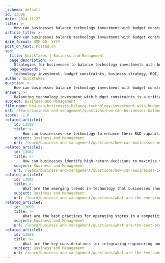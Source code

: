 ```yaml
---
_schema: default
id: 13686
date: 2024-11-22
title: >-
    How can businesses balance technology investment with budget constraints?
article_title: >-
    How can businesses balance technology investment with budget constraints?
date_format: MMM DD, YYYY
post_on_text: Posted on
seo:
  title: QuickTakes | Business and Management
  page_description: >-
    Strategies for businesses to balance technology investments with budget constraints, focusing on prioritization, collaboration, cost management, and evaluating long-term value.
  page_keywords: >-
    technology investment, budget constraints, business strategy, ROI, IT finance collaboration, expense management, predictive decision-making, budgeting technology, long-term value, continuous evaluation
author: QuickTakes
question: >-
    How can businesses balance technology investment with budget constraints?
answer: >-
    Balancing technology investment with budget constraints is a critical challenge for businesses today. Organizations must navigate the tension between the long-term benefits of technological innovation and the immediate costs associated with these investments. Here are several strategies that can help businesses achieve this balance:\n\n1. **Prioritize Projects**: Businesses should assess and prioritize technology projects based on their potential return on investment (ROI) and alignment with strategic goals. This involves evaluating which projects can deliver the most value relative to their costs. By focusing on high-impact initiatives, organizations can ensure that their limited resources are allocated effectively.\n\n2. **Strategic Collaboration**: It is essential for IT and finance teams to work together to set common goals that align innovation with financial sustainability. This collaboration can help in identifying areas where technology can drive cost savings or improve efficiency, thereby justifying the investment.\n\n3. **Holistic View of Costs**: Organizations should adopt a comprehensive approach to expense management, focusing on how technology investments can enhance customer outcomes and contribute to long-term objectives. By understanding the underlying reasons for costs, businesses can make informed decisions about where to invest in technology.\n\n4. **Leverage Predictive Decision-Making**: Utilizing technology for predictive decision-making can help businesses anticipate their needs and allocate funds more effectively. This proactive approach minimizes the likelihood of unexpected expenses and allows for better planning of technology investments.\n\n5. **Embrace Technology for Budgeting**: Technology can transform financial planning and analysis (FP&A) processes, making budgeting more efficient. By leveraging planning software and data analytics, businesses can streamline their budgeting processes, leading to more accurate forecasts and better resource allocation.\n\n6. **Focus on Long-Term Value**: While immediate costs are a concern, businesses should also consider the long-term value that technology can bring. Investments in technology that enhance operational efficiency, improve customer experiences, or drive innovation can lead to significant cost savings and revenue growth over time.\n\n7. **Continuous Evaluation**: Organizations should regularly review their technology investments and their impact on business performance. This ongoing evaluation can help identify areas for improvement and ensure that technology spending aligns with evolving business needs.\n\nBy implementing these strategies, businesses can effectively balance their technology investments with budget constraints, ensuring that they remain competitive and capable of meeting the demands of a rapidly changing market.
subject: Business and Management
file_name: how-can-businesses-balance-technology-investment-with-budget-constraints.md
url: /learn/business-and-management/questions/how-can-businesses-balance-technology-investment-with-budget-constraints
score: -1.0
related_article1:
    id: 13698
    title: >-
        How can businesses use technology to enhance their R&D capabilities?
    subject: Business and Management
    url: /learn/business-and-management/questions/how-can-businesses-use-technology-to-enhance-their-rd-capabilities
related_article2:
    id: 13682
    title: >-
        How can businesses identify high-return decisions to maximize their success?
    subject: Business and Management
    url: /learn/business-and-management/questions/how-can-businesses-identify-highreturn-decisions-to-maximize-their-success
related_article3:
    id: 13687
    title: >-
        What are the emerging trends in technology that businesses should be aware of?
    subject: Business and Management
    url: /learn/business-and-management/questions/what-are-the-emerging-trends-in-technology-that-businesses-should-be-aware-of
related_article4:
    id: 13699
    title: >-
        What are the best practices for operating stores in a competitive retail environment?
    subject: Business and Management
    url: /learn/business-and-management/questions/what-are-the-best-practices-for-operating-stores-in-a-competitive-retail-environment
related_article5:
    id: 13689
    title: >-
        What are the key considerations for integrating engineering and business skills in a corporate setting?
    subject: Business and Management
    url: /learn/business-and-management/questions/what-are-the-key-considerations-for-integrating-engineering-and-business-skills-in-a-corporate-setting
---
```


&nbsp;